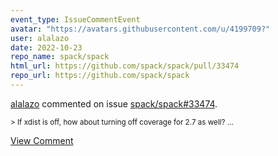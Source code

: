 ```yaml
---
event_type: IssueCommentEvent
avatar: "https://avatars.githubusercontent.com/u/4199709?"
user: alalazo
date: 2022-10-23
repo_name: spack/spack
html_url: https://github.com/spack/spack/pull/33474
repo_url: https://github.com/spack/spack
---
```


<a href='https://github.com/alalazo' target='_blank'>alalazo</a> commented on issue <a href='https://github.com/spack/spack/pull/33474' target='_blank'>spack/spack#33474</a>.

<small>> If xdist is off, how about turning off coverage for 2.7 as well? ...</small>

<a href='https://github.com/spack/spack/pull/33474' target='_blank'>View Comment</a>